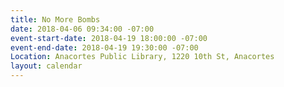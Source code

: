 ```yaml
---
title: No More Bombs
date: 2018-04-06 09:34:00 -07:00
event-start-date: 2018-04-19 18:00:00 -07:00
event-end-date: 2018-04-19 19:30:00 -07:00
Location: Anacortes Public Library, 1220 10th St, Anacortes
layout: calendar
---
```


